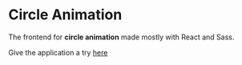 # Circle Animation

The frontend for **circle animation** made mostly with React and Sass.

Give the application a try [here](https://cani-fe.netlify.app)
